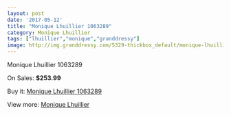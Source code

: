 ```yaml
---
layout: post
date: '2017-05-12'
title: "Monique Lhuillier 1063289"
category: Monique Lhuillier
tags: ["lhuillier","monique","granddressy"]
image: http://img.granddressy.com/5329-thickbox_default/monique-lhuillier-1063289.jpg
---
```

Monique Lhuillier 1063289

On Sales: **$253.99**
<a href="https://www.granddressy.com/en/monique-lhuillier/4671-monique-lhuillier-1063289.html"><amp-img layout="responsive" width="600" height="600" src="//img.granddressy.com/5329-thickbox_default/monique-lhuillier-1063289.jpg" alt="Monique Lhuillier 1063289 0" /></a>

Buy it: [Monique Lhuillier 1063289](https://www.granddressy.com/en/monique-lhuillier/4671-monique-lhuillier-1063289.html "Monique Lhuillier 1063289")

View more: [Monique Lhuillier](https://www.granddressy.com/en/18-monique-lhuillier "Monique Lhuillier")
